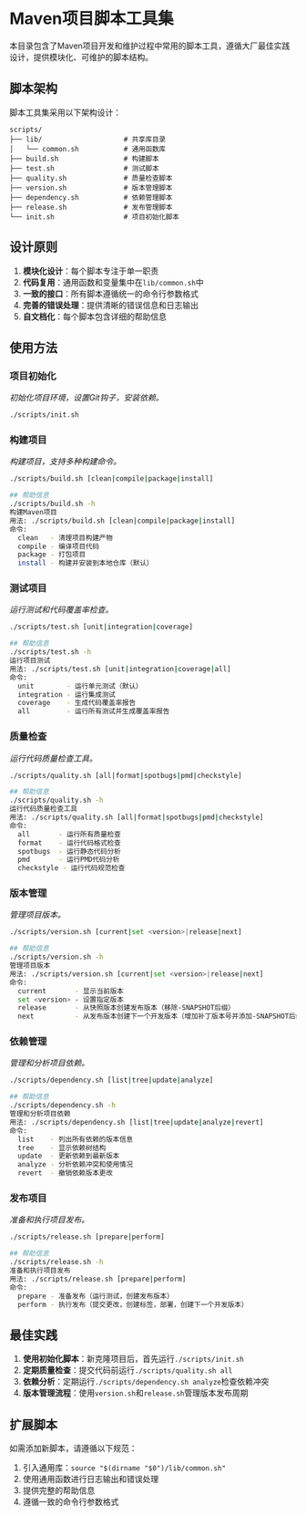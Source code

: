 # Maven项目脚本工具集

本目录包含了Maven项目开发和维护过程中常用的脚本工具，遵循大厂最佳实践设计，提供模块化、可维护的脚本结构。

## 脚本架构

脚本工具集采用以下架构设计：

```
scripts/
├── lib/                    # 共享库目录
│   └── common.sh           # 通用函数库
├── build.sh                # 构建脚本
├── test.sh                 # 测试脚本
├── quality.sh              # 质量检查脚本
├── version.sh              # 版本管理脚本
├── dependency.sh           # 依赖管理脚本
├── release.sh              # 发布管理脚本
└── init.sh                 # 项目初始化脚本
```

## 设计原则

1. **模块化设计**：每个脚本专注于单一职责
2. **代码复用**：通用函数和变量集中在`lib/common.sh`中
3. **一致的接口**：所有脚本遵循统一的命令行参数格式
4. **完善的错误处理**：提供清晰的错误信息和日志输出
5. **自文档化**：每个脚本包含详细的帮助信息

## 使用方法

### 项目初始化

_初始化项目环境，设置Git钩子，安装依赖。_

```bash
./scripts/init.sh
```

### 构建项目

_构建项目，支持多种构建命令。_

```bash
./scripts/build.sh [clean|compile|package|install]

## 帮助信息
./scripts/build.sh -h
构建Maven项目
用法: ./scripts/build.sh [clean|compile|package|install]
命令:
  clean   - 清理项目构建产物
  compile - 编译项目代码
  package - 打包项目
  install - 构建并安装到本地仓库（默认）
```

### 测试项目

_运行测试和代码覆盖率检查。_

```bash
./scripts/test.sh [unit|integration|coverage]

## 帮助信息
./scripts/test.sh -h 
运行项目测试
用法: ./scripts/test.sh [unit|integration|coverage|all]
命令:
  unit        - 运行单元测试（默认）
  integration - 运行集成测试
  coverage    - 生成代码覆盖率报告
  all         - 运行所有测试并生成覆盖率报告
```

### 质量检查

_运行代码质量检查工具。_

```bash
./scripts/quality.sh [all|format|spotbugs|pmd|checkstyle]

## 帮助信息
./scripts/quality.sh -h
运行代码质量检查工具
用法: ./scripts/quality.sh [all|format|spotbugs|pmd|checkstyle]
命令:
  all       - 运行所有质量检查
  format    - 运行代码格式检查
  spotbugs  - 运行静态代码分析
  pmd       - 运行PMD代码分析
  checkstyle - 运行代码规范检查
```

### 版本管理

_管理项目版本。_

```bash
./scripts/version.sh [current|set <version>|release|next]

## 帮助信息
./scripts/version.sh -h
管理项目版本
用法: ./scripts/version.sh [current|set <version>|release|next]
命令:
  current       - 显示当前版本
  set <version> - 设置指定版本
  release       - 从快照版本创建发布版本（移除-SNAPSHOT后缀）
  next          - 从发布版本创建下一个开发版本（增加补丁版本号并添加-SNAPSHOT后缀）
```

### 依赖管理

_管理和分析项目依赖。_

```bash
./scripts/dependency.sh [list|tree|update|analyze]

## 帮助信息
./scripts/dependency.sh -h
管理和分析项目依赖
用法: ./scripts/dependency.sh [list|tree|update|analyze|revert]
命令:
  list    - 列出所有依赖的版本信息
  tree    - 显示依赖树结构
  update  - 更新依赖到最新版本
  analyze - 分析依赖冲突和使用情况
  revert  - 撤销依赖版本更改
```

### 发布项目

_准备和执行项目发布。_

```bash
./scripts/release.sh [prepare|perform]

## 帮助信息
./scripts/release.sh -h
准备和执行项目发布
用法: ./scripts/release.sh [prepare|perform]
命令:
  prepare - 准备发布（运行测试，创建发布版本）
  perform - 执行发布（提交更改，创建标签，部署，创建下一个开发版本）
```

## 最佳实践

1. **使用初始化脚本**：新克隆项目后，首先运行`./scripts/init.sh`
2. **定期质量检查**：提交代码前运行`./scripts/quality.sh all`
3. **依赖分析**：定期运行`./scripts/dependency.sh analyze`检查依赖冲突
4. **版本管理流程**：使用`version.sh`和`release.sh`管理版本发布周期

## 扩展脚本

如需添加新脚本，请遵循以下规范：

1. 引入通用库：`source "$(dirname "$0")/lib/common.sh"`
2. 使用通用函数进行日志输出和错误处理
3. 提供完整的帮助信息
4. 遵循一致的命令行参数格式